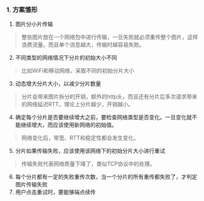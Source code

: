 ### 1. 方案雏形
1. 图片分小片传输
> 整张图片放在一个网络包中进行传输，一旦失败就必须重传整个图片，这样浪费流量。而且单个消息越大，传输时越容易失败。
2. 不同类型的网络情况下分片的初始大小不同
> 比如WiFi和移动网络，采取不同的初始分片大小
3. 动态增大分片大小，以减少分片数量
> 分片会带来图片拆分的开销，额外的http头，而且还有分片后多次请求带来的网络延迟RTT。理论上分片越少，开销越小。
4. 确定每个分片是否要继续增大之前，要检查网络类型是否变化。一旦变化就不能继续增大，而应该使用新网络的初始值。
> 网络变化后，带宽、RTT和稳定性都会发生变化。
5. 分片如果传输失败，应该使用该网络下的初始分片大小进行重试
> 传输失败代表网络质量下降了，类似TCP协议中的处理。
6. 每个分片都有一定的失败重传次数，当一个分片的所有重传都失败了，才判定图片传输失败
7. 用户点击重试时，要能够端点续传